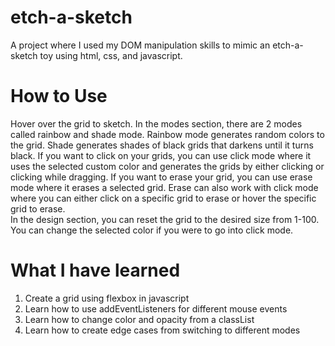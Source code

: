 # etch-a-sketch
A project where I used my DOM manipulation skills to mimic an etch-a-sketch toy using html, css, and javascript.
# How to Use
Hover over the grid to sketch. In the modes section, there are 2 modes called rainbow and shade mode. Rainbow mode generates random colors to the grid. Shade generates shades of black grids that darkens until it turns black. If you want to click on your grids, you can use click mode where it uses the selected custom color and generates the grids by either clicking or clicking while dragging. If you want to erase your grid, you can use erase mode where it erases a selected grid. Erase can also work with click mode where you can either click on a specific grid to erase or hover the specific grid to erase. \
In the design section, you can reset the grid to the desired size from 1-100. You can change the selected color if you were to go into click mode.
# What I have learned
1. Create a grid using flexbox in javascript
2. Learn how to use addEventListeners for different mouse events
3. Learn how to change color and opacity from a classList
4. Learn how to create edge cases from switching to different modes